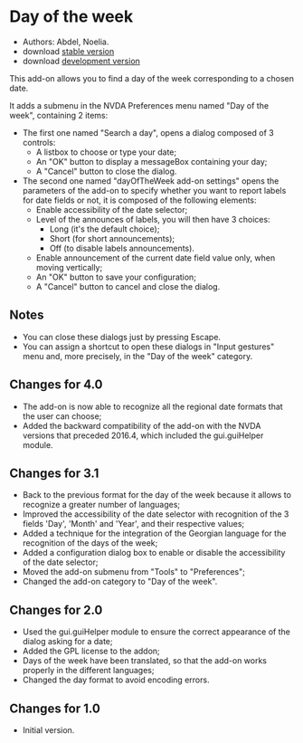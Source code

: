 # Day of the week #
*	 Authors: Abdel, Noelia.
*	 download [stable version][1]
*	 download [development version][2]

This add-on allows you to find a day of the week corresponding to a chosen date.

It adds a submenu in the NVDA Preferences menu named "Day of the week", containing 2 items:


*	The first one named "Search a day", opens a dialog composed of 3 controls:
	*	A listbox to choose or type your date;
	*	An "OK" button to display a messageBox containing your day;
	*	A "Cancel" button to close the dialog.
*	The second one named "dayOfTheWeek add-on settings" opens the parameters of the add-on to specify whether you want to report labels for date fields or not, it is composed of the following elements:
	*	Enable accessibility of the date selector;
	*	Level of the announces of labels, you will then have 3 choices:
		*	Long (it's the default choice);
		*	Short (for short announcements);
		*	Off (to disable labels announcements).
	*	Enable announcement of the current date field value only, when moving vertically;
	*	An "OK" button to save your configuration;
	*	A "Cancel" button to cancel and close the dialog.


## Notes ##

*	 You can close these dialogs just by pressing Escape.
*	 You can assign a shortcut to open these dialogs in "Input gestures" menu and, more precisely, in the "Day of the week" category.

## Changes for 4.0 ##

*	 The add-on is now able to recognize all the regional date formats that the user can choose;
*	 Added the backward compatibility of the add-on with the NVDA versions that preceded 2016.4, which included the gui.guiHelper module.

## Changes for 3.1 ##

*	 Back to the previous format for the day of the week because it allows to recognize a greater number of languages;
*	 Improved the accessibility of the date selector with recognition of the 3 fields 'Day', 'Month' and 'Year', and their respective values;
*	 Added a technique for the integration of the Georgian language for the recognition of the days of the week;
*	 Added a configuration dialog box to enable or disable the accessibility of the date selector;
*	 Moved the add-on submenu from "Tools" to "Preferences";
*	 Changed the add-on category to "Day of the week".

## Changes for 2.0 ##

*	 Used the gui.guiHelper module to ensure the correct appearance of the dialog asking for a date;
*	 Added the GPL license to the addon;
*	 Days of the week have been translated, so that the add-on works properly in the different languages;
*	 Changed the day format to avoid encoding errors.

## Changes for 1.0 ##

*	 Initial version.

[1]: https://github.com/abdel792/dayOfTheWeek/releases/download/v4.3/dayOfTheWeek-4.3.nvda-addon

[2]: https://github.com/abdel792/dayOfTheWeek/releases/download/v4.3/dayOfTheWeek-4.3.nvda-addon
